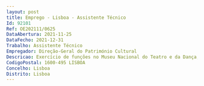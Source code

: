 ```yaml
--- 
layout: post
title: Emprego - Lisboa - Assistente Técnico
Id: 92101
Ref: OE202111/0625
DataAbertura: 2021-11-25
DataFecho: 2021-12-31
Trabalho: Assistente Técnico
Empregador: Direção-Geral do Património Cultural
Descricao: Exercício de funções no Museu Nacional do Teatro e da Dança, reportadas à carreira e categoria de assistente técnico (Administrativo), previstas no anexo referido no n.º 2 do artigo 88.º LTFP, na sua atual redação, nomeadamente a)	Secretariado e apoio administrativo da Direção do Museu b)	Atendimento telefónico.
CodigoPostal: 1600-495 LISBOA
Concelho: Lisboa
Distrito: Lisboa
--- 
```

